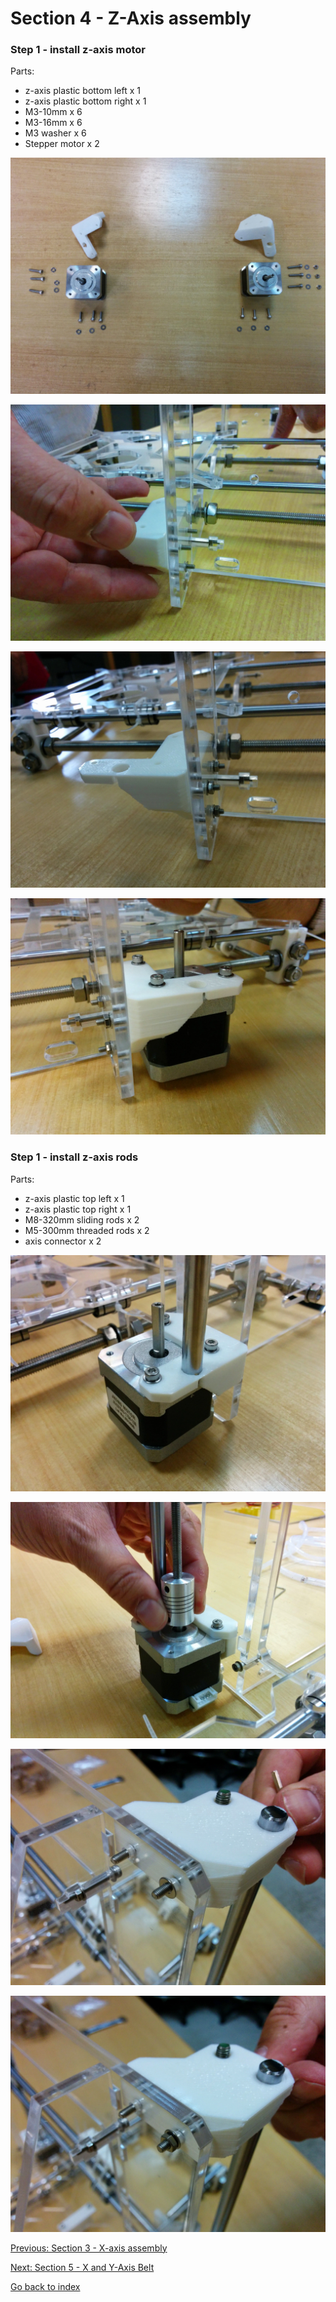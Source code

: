 # Section 4 - Z-Axis assembly

### Step 1 - install z-axis motor

Parts:
- z-axis plastic bottom left x 1
- z-axis plastic bottom right x 1
- M3-10mm x 6
- M3-16mm x 6
- M3 washer x 6
- Stepper motor x 2

![](https://raw.githubusercontent.com/MincheeLab/MakeYourOwn3DPrinter/master/images/IMG_20141028_161549.jpg)

![](https://raw.githubusercontent.com/MincheeLab/MakeYourOwn3DPrinter/master/images/IMG_20141028_161827.jpg)

![](https://raw.githubusercontent.com/MincheeLab/MakeYourOwn3DPrinter/master/images/IMG_20141028_161944.jpg)

![](https://raw.githubusercontent.com/MincheeLab/MakeYourOwn3DPrinter/master/images/IMG_20141028_172429.jpg)

### Step 1 - install z-axis rods

Parts:
- z-axis plastic top left x 1
- z-axis plastic top right x 1
- M8-320mm sliding rods x 2
- M5-300mm threaded rods x 2
- axis connector x 2

![](https://raw.githubusercontent.com/MincheeLab/MakeYourOwn3DPrinter/master/images/IMG_20141028_174351.jpg)

![](https://raw.githubusercontent.com/MincheeLab/MakeYourOwn3DPrinter/master/images/IMG_20141028_174429.jpg)

![](https://raw.githubusercontent.com/MincheeLab/MakeYourOwn3DPrinter/master/images/IMG_20141028_180152.jpg)

![](https://raw.githubusercontent.com/MincheeLab/MakeYourOwn3DPrinter/master/images/IMG_20141028_180204.jpg)

[Previous: Section 3 - X-axis assembly](s3-xaxis-assemble.md)

[Next: Section 5 - X and Y-Axis Belt](s5-xyaxis-belt.md)

[Go back to index](index.md)

